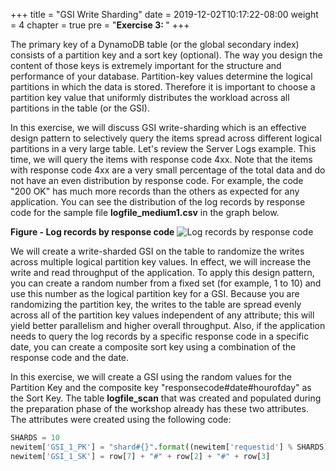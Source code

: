 +++
title = "GSI Write Sharding"
date = 2019-12-02T10:17:22-08:00
weight = 4
chapter = true
pre = "<b>Exercise 3: </b>"
+++


The primary key of a DynamoDB table (or the global secondary index) consists of a partition key and a sort key (optional). The way you design the content of those keys is extremely important for the structure and performance of your database. Partition-key values determine the logical partitions in which the data is stored. Therefore it is important to choose a partition key value that uniformly distributes the workload across all partitions in the table (or the GSI).

In this exercise, we will discuss GSI write-sharding which is an effective design pattern to selectively query the items spread across different logical partitions in a very large table. Let's review the Server Logs example. This time, we will query the items with response code 4xx. Note that the items with response code 4xx are a very small percentage of the total data and do not have an even distribution by response code. For example, the code "200 OK" has much more records than the others as expected for any application. You can see the distribution of the log records by response code for the sample file **logfile_medium1.csv** in the graph below.

**Figure - Log records by response code**
![Log records by response code](/images/image8.jpg)

We will create a write-sharded GSI on the table to randomize the writes across multiple logical partition key values. In effect, we will increase the write and read throughput of the application. To apply this design pattern, you can create a random number from a fixed set (for example, 1 to 10) and use this number as the logical partition key for a GSI. Because you are randomizing the partition key, the writes to the table are spread evenly across all of the partition key values independent of any attribute; this will yield better parallelism and higher overall throughput. Also, if the application needs to query the log records by a specific response code in a specific date, you can create a composite sort key using a combination of the response code and the date.

In this exercise, we will create a GSI using the random values for the Partition Key and the composite key "responsecode#date#hourofday" as the Sort Key. The table **logfile_scan** that was created and populated during the preparation phase of the workshop already has these two attributes. The attributes were created using the following code:
```py
SHARDS = 10
newitem['GSI_1_PK'] = "shard#{}".format((newitem['requestid'] % SHARDS) + 1)
newitem['GSI_1_SK'] = row[7] + "#" + row[2] + "#" + row[3]
```
